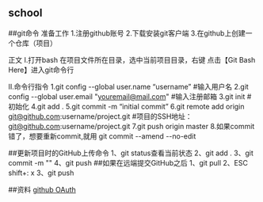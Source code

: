 ## school

##git命令
准备工作
1.注册github账号
2.下载安装git客户端
3.在github上创建一个仓库（项目）

正文
Ⅰ.打开bash
在项目文件所在目录，选中当前项目目录，右键 点击【Git Bash Here】进入git命令行

Ⅱ.命令行指令
1.git config --global user.name “username”	#输入用户名
2.git config --global user.email "youremail@mail.com"	#输入注册邮箱
3.git init #初始化
4.git add .
5.git commit -m “initial commit” 
6.git remote add origin git@github.com:username/project.git	#项目的SSH地址：git@github.com:username/project.git
7.git push origin master
8.如果commit错了，想要重新commit,就用 git commit --amend --no-edit

##更新项目时的GitHub上传命令
1、git status查看当前状态
2、git add .
3、git commit -m ""
4、git push
##如果在远端提交GitHub之后
1、git pull
2、ESC shift+: x
3、git push


##资料
[github OAuth](https://developer.github.com/apps/building-oauth-apps/creating-an-oauth-app/)